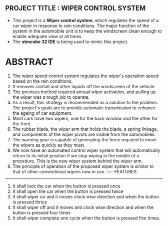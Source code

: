 ## PROJECT TITLE : WIPER CONTROL SYSTEM
* This project is a **Wiper control system**, which regulates the speed of a car wiper in response to rain conditions. The major function of the system in the automobile unit is to keep the windscreen clean enough to enable adequate view at all times.
* The **stmcube 32 IDE** is being used to mimic this project.
# ABSTRACT
1) The wiper speed control system regulates the wiper's operation speed based on the rain conditions.
2) It removes rainfall and other liquids off the windscreen of the vehicle.
3) The previous method required annual wiper activation, and pulling up the wiper was a tough job to operate.
4) As a result, this strategy is recommended as a solution to the problem. The project's goals are to provide automatic transmission to enhance the ageing of car equipment.
5) Most cars have two wipers, one for the back window and the other for the front.
6) The rubber blade, the wiper arm that holds the blade, a spring linkage, and components of the wiper pivots are visible from the automobiles.
7) The warning gear is capable of generating the force required to move the wipers as quickly as they must.
8) We now have an automated control wiper system that will automatically return to its initial position if we stop wiping in the middle of a procedure. This is the new wiper system behind the wiper arm.
9) The principle of operation of the proposed wiper system is similar to that of other conventional wipers now in use.
—-
FEATURES
---
1) It shall lock the car when the button is pressed once
2) It shall open the car when the button is pressed twice
3) It shall wiper on and it moves clock wise direction and when the button is pressed thrice
4) It shall wiper off and it moves anti clock wise direction and when the button is pressed four times
5) It shall wiper complete one cycle when the button is pressed five times.
